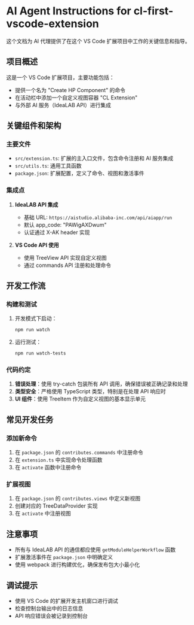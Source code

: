 # AI Agent Instructions for cl-first-vscode-extension

这个文档为 AI 代理提供了在这个 VS Code 扩展项目中工作的关键信息和指导。

## 项目概述

这是一个 VS Code 扩展项目，主要功能包括：
- 提供一个名为 "Create HP Component" 的命令
- 在活动栏中添加一个自定义视图容器 "CL Extension"
- 与外部 AI 服务（IdeaLAB API）进行集成

## 关键组件和架构

### 主要文件
- `src/extension.ts`: 扩展的主入口文件，包含命令注册和 AI 服务集成
- `src/utils.ts`: 通用工具函数
- `package.json`: 扩展配置，定义了命令、视图和激活事件

### 集成点
1. **IdeaLAB API 集成**
   - 基础 URL: `https://aistudio.alibaba-inc.com/api/aiapp/run`
   - 默认 app_code: "PAWigAXDwum"
   - 认证通过 X-AK header 实现

2. **VS Code API 使用**
   - 使用 TreeView API 实现自定义视图
   - 通过 commands API 注册和处理命令

## 开发工作流

### 构建和测试
1. 开发模式下启动：
   ```bash
   npm run watch
   ```
2. 运行测试：
   ```bash
   npm run watch-tests
   ```

### 代码约定
1. **错误处理**：使用 try-catch 包装所有 API 调用，确保错误被正确记录和处理
2. **类型安全**：严格使用 TypeScript 类型，特别是在处理 API 响应时
3. **UI 组件**：使用 TreeItem 作为自定义视图的基本显示单元

## 常见开发任务

### 添加新命令
1. 在 `package.json` 的 `contributes.commands` 中注册命令
2. 在 `extension.ts` 中实现命令处理函数
3. 在 `activate` 函数中注册命令

### 扩展视图
1. 在 `package.json` 的 `contributes.views` 中定义新视图
2. 创建对应的 TreeDataProvider 实现
3. 在 `activate` 中注册视图

## 注意事项
- 所有与 IdeaLAB API 的通信都应使用 `getModuleHelperWorkflow` 函数
- 扩展激活事件在 `package.json` 中明确定义
- 使用 webpack 进行构建优化，确保发布包大小最小化

## 调试提示
- 使用 VS Code 的扩展开发主机窗口进行调试
- 检查控制台输出中的日志信息
- API 响应错误会被记录到控制台